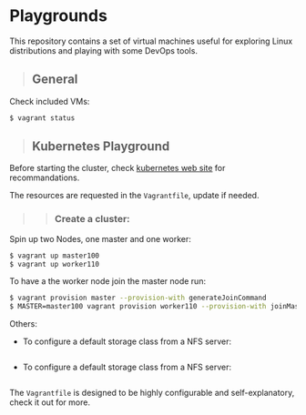 # Playgrounds
This repository contains a set of virtual machines useful for exploring Linux distributions and playing with some DevOps tools.
> ## General
Check included VMs:
```bash
$ vagrant status
```
> ## Kubernetes Playground

Before starting the cluster, check [kubernetes web site](https://kubernetes.io/docs/setup/production-environment/tools/kubeadm/install-kubeadm/#before-you-begin) for recommandations.

The resources are requested in the `Vagrantfile`, update if needed.
>> ### Create a cluster:
Spin up two Nodes, one master and one worker:
```bash
$ vagrant up master100
$ vagrant up worker110
```
To have a the worker node join the master node run:
```bash
$ vagrant provision master --provision-with generateJoinCommand
$ MASTER=master100 vagrant provision worker110 --provision-with joinMasterNode
```

Others:
- To configure a default storage class from a NFS server:
	```bash

	```
- To configure a default storage class from a NFS server:
	```bash
	
	```
The `Vagrantfile` is designed to be highly configurable and self-explanatory, check it out for more.
